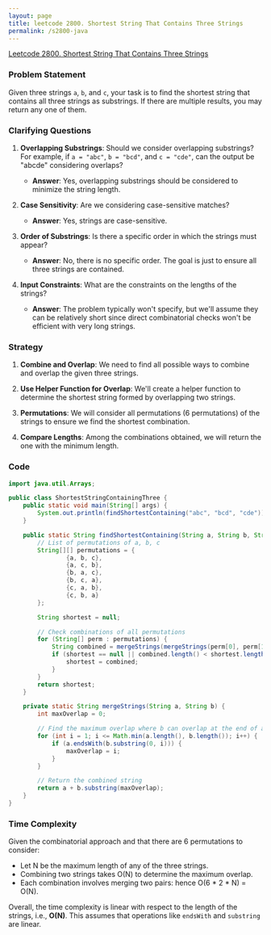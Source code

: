 ```yaml
---
layout: page
title: leetcode 2800. Shortest String That Contains Three Strings
permalink: /s2800-java
---
```

[Leetcode 2800. Shortest String That Contains Three Strings](https://algoadvance.github.io/algoadvance/l2800)
### Problem Statement

Given three strings `a`, `b`, and `c`, your task is to find the shortest string that contains all three strings as substrings. If there are multiple results, you may return any one of them.

### Clarifying Questions

1. **Overlapping Substrings**: Should we consider overlapping substrings? For example, if `a = "abc"`, `b = "bcd"`, and `c = "cde"`, can the output be "abcde" considering overlaps?
    - **Answer**: Yes, overlapping substrings should be considered to minimize the string length.

2. **Case Sensitivity**: Are we considering case-sensitive matches?
   - **Answer**: Yes, strings are case-sensitive.
   
3. **Order of Substrings**: Is there a specific order in which the strings must appear?
   - **Answer**: No, there is no specific order. The goal is just to ensure all three strings are contained.

4. **Input Constraints**: What are the constraints on the lengths of the strings?
   - **Answer**: The problem typically won't specify, but we'll assume they can be relatively short since direct combinatorial checks won't be efficient with very long strings.

### Strategy

1. **Combine and Overlap**: We need to find all possible ways to combine and overlap the given three strings. 

2. **Use Helper Function for Overlap**: We'll create a helper function to determine the shortest string formed by overlapping two strings.

3. **Permutations**: We will consider all permutations (6 permutations) of the strings to ensure we find the shortest combination.

4. **Compare Lengths**: Among the combinations obtained, we will return the one with the minimum length.

### Code

```java
import java.util.Arrays;

public class ShortestStringContainingThree {
    public static void main(String[] args) {
        System.out.println(findShortestContaining("abc", "bcd", "cde"));
    }

    public static String findShortestContaining(String a, String b, String c) {
        // List of permutations of a, b, c
        String[][] permutations = {
                {a, b, c},
                {a, c, b},
                {b, a, c},
                {b, c, a},
                {c, a, b},
                {c, b, a}
        };

        String shortest = null;

        // Check combinations of all permutations
        for (String[] perm : permutations) {
            String combined = mergeStrings(mergeStrings(perm[0], perm[1]), perm[2]);
            if (shortest == null || combined.length() < shortest.length()) {
                shortest = combined;
            }
        }
        return shortest;
    }

    private static String mergeStrings(String a, String b) {
        int maxOverlap = 0;

        // Find the maximum overlap where b can overlap at the end of a
        for (int i = 1; i <= Math.min(a.length(), b.length()); i++) {
            if (a.endsWith(b.substring(0, i))) {
                maxOverlap = i;
            }
        }

        // Return the combined string
        return a + b.substring(maxOverlap);
    }
}
```

### Time Complexity

Given the combinatorial approach and that there are 6 permutations to consider:

- Let N be the maximum length of any of the three strings.
- Combining two strings takes O(N) to determine the maximum overlap.
- Each combination involves merging two pairs: hence O(6 * 2 * N) = O(N).

Overall, the time complexity is linear with respect to the length of the strings, i.e., **O(N)**. This assumes that operations like `endsWith` and `substring` are linear.